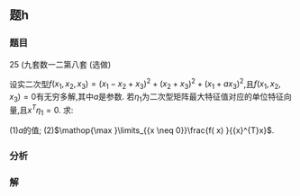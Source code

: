 ## 题h
### 题目
25 (九套数一二第八套 (选做) 

设实二次型$f( {{x}_{1},{x}_{2},{x}_{3}})  = {( {x}_{1} - {x}_{2} + {x}_{3}) }^{2} + {( {x}_{2} + {x}_{3}) }^{2} + {( {x}_{1} + a{x}_{3}) }^{2}$,且$f( {{x}_{1},{x}_{2},{x}_{3}})  = 0$有无穷多解,其中$a$是参数. 若${\eta }_{1}$为二次型矩阵最大特征值对应的单位特征向量,且${x}^{T}{\eta }_{1} = 0$. 求:

(1)$a$的值; (2)$\mathop{\max }\limits_{{x \neq  0}}\frac{f( x) }{{x}^{T}x}$.
### 分析

### 解